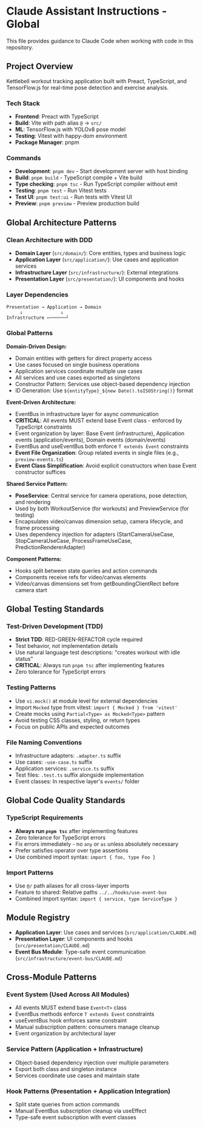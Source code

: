 # Claude Assistant Instructions - Global

This file provides guidance to Claude Code when working with code in this repository.

## Project Overview

Kettlebell workout tracking application built with Preact, TypeScript, and TensorFlow.js for real-time pose detection and exercise analysis.

### Tech Stack
- **Frontend**: Preact with TypeScript
- **Build**: Vite with path alias `@` → `src/`
- **ML**: TensorFlow.js with YOLOv8 pose model
- **Testing**: Vitest with happy-dom environment
- **Package Manager**: pnpm

### Commands
- **Development**: `pnpm dev` - Start development server with host binding
- **Build**: `pnpm build` - TypeScript compile + Vite build
- **Type checking**: `pnpm tsc` - Run TypeScript compiler without emit
- **Testing**: `pnpm test` - Run Vitest tests
- **Test UI**: `pnpm test:ui` - Run tests with Vitest UI
- **Preview**: `pnpm preview` - Preview production build

## Global Architecture Patterns

### Clean Architecture with DDD
- **Domain Layer** (`src/domain/`): Core entities, types and business logic
- **Application Layer** (`src/application/`): Use cases and application services
- **Infrastructure Layer** (`src/infrastructure/`): External integrations
- **Presentation Layer** (`src/presentation/`): UI components and hooks

### Layer Dependencies
```
Presentation → Application → Domain
     ↓              ↓
Infrastructure ←──────┘
```

### Global Patterns

**Domain-Driven Design:**
- Domain entities with getters for direct property access
- Use cases focused on single business operations
- Application services coordinate multiple use cases
- All services and use cases exported as singletons
- Constructor Pattern: Services use object-based dependency injection
- ID Generation: Use `${entityType}_${new Date().toISOString()}` format

**Event-Driven Architecture:**
- EventBus in infrastructure layer for async communication
- **CRITICAL**: All events MUST extend base Event<T> class - enforced by TypeScript constraints
- Event organization by layer: Base Event (infrastructure), Application events (application/events), Domain events (domain/events)
- EventBus and useEventBus both enforce `T extends Event` constraints
- **Event File Organization**: Group related events in single files (e.g., `preview-events.ts`)
- **Event Class Simplification**: Avoid explicit constructors when base Event<T> constructor suffices

**Shared Service Pattern:**
- **PoseService**: Central service for camera operations, pose detection, and rendering
- Used by both WorkoutService (for workouts) and PreviewService (for testing)
- Encapsulates video/canvas dimension setup, camera lifecycle, and frame processing
- Uses dependency injection for adapters (StartCameraUseCase, StopCameraUseCase, ProcessFrameUseCase, PredictionRendererAdapter)

**Component Patterns:**
- Hooks split between state queries and action commands
- Components receive refs for video/canvas elements
- Video/canvas dimensions set from getBoundingClientRect before camera start

## Global Testing Standards

### Test-Driven Development (TDD)
- **Strict TDD**: RED-GREEN-REFACTOR cycle required
- Test behavior, not implementation details
- Use natural language test descriptions: "creates workout with idle status"
- **CRITICAL**: Always run `pnpm tsc` after implementing features
- Zero tolerance for TypeScript errors

### Testing Patterns
- Use `vi.mock()` at module level for external dependencies
- Import `Mocked` type from vitest: `import { Mocked } from 'vitest'`
- Create mocks using `Partial<Type> as Mocked<Type>` pattern
- Avoid testing CSS classes, styling, or return types
- Focus on public APIs and expected outcomes

### File Naming Conventions
- Infrastructure adapters: `.adapter.ts` suffix
- Use cases: `-use-case.ts` suffix
- Application services: `.service.ts` suffix
- Test files: `.test.ts` suffix alongside implementation
- Event classes: In respective layer's `events/` folder

## Global Code Quality Standards

### TypeScript Requirements
- **Always run `pnpm tsc`** after implementing features
- Zero tolerance for TypeScript errors
- Fix errors immediately - no `any` or `as` unless absolutely necessary
- Prefer satisfies operator over type assertions
- Use combined import syntax: `import { foo, type Foo }`

### Import Patterns
- Use `@/` path aliases for all cross-layer imports
- Feature to shared: Relative paths `../../hooks/use-event-bus`
- Combined import syntax: `import { service, type ServiceType }`

## Module Registry

- **Application Layer**: Use cases and services (`src/application/CLAUDE.md`)
- **Presentation Layer**: UI components and hooks (`src/presentation/CLAUDE.md`)
- **Event Bus Module**: Type-safe event communication (`src/infrastructure/event-bus/CLAUDE.md`)

## Cross-Module Patterns

### Event System (Used Across All Modules)
- All events MUST extend base `Event<T>` class
- EventBus methods enforce `T extends Event` constraints
- useEventBus hook enforces same constraint
- Manual subscription pattern: consumers manage cleanup
- Event organization by architectural layer

### Service Pattern (Application + Infrastructure)
- Object-based dependency injection over multiple parameters
- Export both class and singleton instance
- Services coordinate use cases and maintain state

### Hook Patterns (Presentation + Application Integration)
- Split state queries from action commands
- Manual EventBus subscription cleanup via useEffect
- Type-safe event subscription with event classes